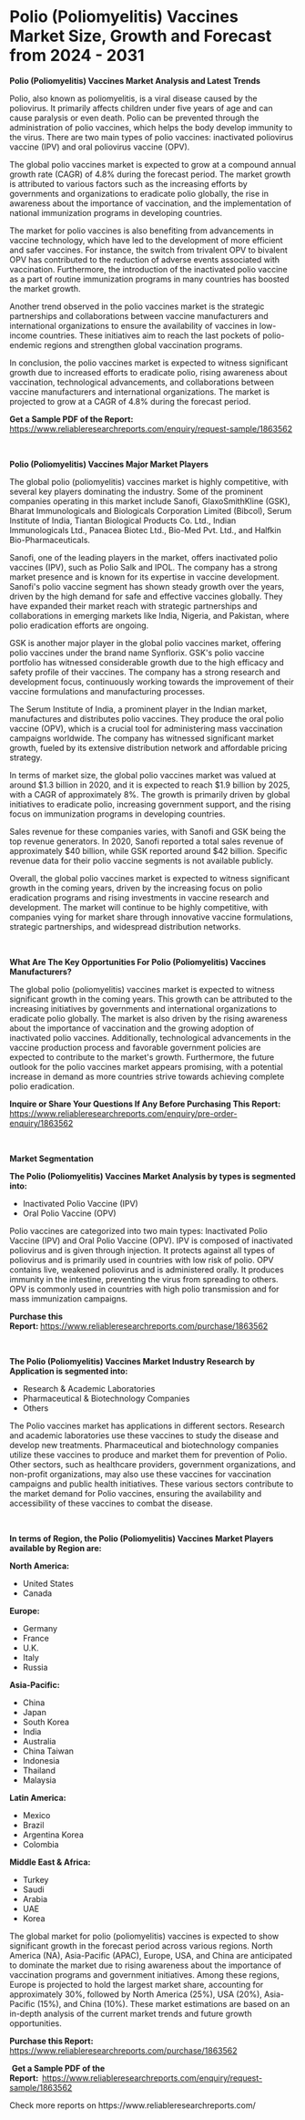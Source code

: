 <p><h1>Polio (Poliomyelitis) Vaccines Market Size, Growth and Forecast from 2024 - 2031</h1></p><p><strong>Polio (Poliomyelitis) Vaccines Market Analysis and Latest Trends</strong></p>
<p><p>Polio, also known as poliomyelitis, is a viral disease caused by the poliovirus. It primarily affects children under five years of age and can cause paralysis or even death. Polio can be prevented through the administration of polio vaccines, which helps the body develop immunity to the virus. There are two main types of polio vaccines: inactivated poliovirus vaccine (IPV) and oral poliovirus vaccine (OPV).</p><p>The global polio vaccines market is expected to grow at a compound annual growth rate (CAGR) of 4.8% during the forecast period. The market growth is attributed to various factors such as the increasing efforts by governments and organizations to eradicate polio globally, the rise in awareness about the importance of vaccination, and the implementation of national immunization programs in developing countries.</p><p>The market for polio vaccines is also benefiting from advancements in vaccine technology, which have led to the development of more efficient and safer vaccines. For instance, the switch from trivalent OPV to bivalent OPV has contributed to the reduction of adverse events associated with vaccination. Furthermore, the introduction of the inactivated polio vaccine as a part of routine immunization programs in many countries has boosted the market growth.</p><p>Another trend observed in the polio vaccines market is the strategic partnerships and collaborations between vaccine manufacturers and international organizations to ensure the availability of vaccines in low-income countries. These initiatives aim to reach the last pockets of polio-endemic regions and strengthen global vaccination programs.</p><p>In conclusion, the polio vaccines market is expected to witness significant growth due to increased efforts to eradicate polio, rising awareness about vaccination, technological advancements, and collaborations between vaccine manufacturers and international organizations. The market is projected to grow at a CAGR of 4.8% during the forecast period.</p></p>
<p><strong>Get a Sample PDF of the Report:&nbsp;</strong> <a href="https://www.reliableresearchreports.com/enquiry/request-sample/1863562">https://www.reliableresearchreports.com/enquiry/request-sample/1863562</a></p>
<p>&nbsp;</p>
<p><strong>Polio (Poliomyelitis) Vaccines Major Market Players</strong></p>
<p><p>The global polio (poliomyelitis) vaccines market is highly competitive, with several key players dominating the industry. Some of the prominent companies operating in this market include Sanofi, GlaxoSmithKline (GSK), Bharat Immunologicals and Biologicals Corporation Limited (Bibcol), Serum Institute of India, Tiantan Biological Products Co. Ltd., Indian Immunologicals Ltd., Panacea Biotec Ltd., Bio-Med Pvt. Ltd., and Halfkin Bio-Pharmaceuticals.</p><p>Sanofi, one of the leading players in the market, offers inactivated polio vaccines (IPV), such as Polio Salk and IPOL. The company has a strong market presence and is known for its expertise in vaccine development. Sanofi's polio vaccine segment has shown steady growth over the years, driven by the high demand for safe and effective vaccines globally. They have expanded their market reach with strategic partnerships and collaborations in emerging markets like India, Nigeria, and Pakistan, where polio eradication efforts are ongoing.</p><p>GSK is another major player in the global polio vaccines market, offering polio vaccines under the brand name Synflorix. GSK's polio vaccine portfolio has witnessed considerable growth due to the high efficacy and safety profile of their vaccines. The company has a strong research and development focus, continuously working towards the improvement of their vaccine formulations and manufacturing processes.</p><p>The Serum Institute of India, a prominent player in the Indian market, manufactures and distributes polio vaccines. They produce the oral polio vaccine (OPV), which is a crucial tool for administering mass vaccination campaigns worldwide. The company has witnessed significant market growth, fueled by its extensive distribution network and affordable pricing strategy. </p><p>In terms of market size, the global polio vaccines market was valued at around $1.3 billion in 2020, and it is expected to reach $1.9 billion by 2025, with a CAGR of approximately 8%. The growth is primarily driven by global initiatives to eradicate polio, increasing government support, and the rising focus on immunization programs in developing countries.</p><p>Sales revenue for these companies varies, with Sanofi and GSK being the top revenue generators. In 2020, Sanofi reported a total sales revenue of approximately $40 billion, while GSK reported around $42 billion. Specific revenue data for their polio vaccine segments is not available publicly.</p><p>Overall, the global polio vaccines market is expected to witness significant growth in the coming years, driven by the increasing focus on polio eradication programs and rising investments in vaccine research and development. The market will continue to be highly competitive, with companies vying for market share through innovative vaccine formulations, strategic partnerships, and widespread distribution networks.</p></p>
<p>&nbsp;</p>
<p><strong>What Are The Key Opportunities For Polio (Poliomyelitis) Vaccines Manufacturers?</strong></p>
<p><p>The global polio (poliomyelitis) vaccines market is expected to witness significant growth in the coming years. This growth can be attributed to the increasing initiatives by governments and international organizations to eradicate polio globally. The market is also driven by the rising awareness about the importance of vaccination and the growing adoption of inactivated polio vaccines. Additionally, technological advancements in the vaccine production process and favorable government policies are expected to contribute to the market's growth. Furthermore, the future outlook for the polio vaccines market appears promising, with a potential increase in demand as more countries strive towards achieving complete polio eradication.</p></p>
<p><strong>Inquire or Share Your Questions If Any Before Purchasing This Report:</strong> <a href="https://www.reliableresearchreports.com/enquiry/pre-order-enquiry/1863562">https://www.reliableresearchreports.com/enquiry/pre-order-enquiry/1863562</a></p>
<p>&nbsp;</p>
<p><strong>Market Segmentation</strong></p>
<p><strong>The Polio (Poliomyelitis) Vaccines Market Analysis by types is segmented into:</strong></p>
<p><ul><li>Inactivated Polio Vaccine (IPV)</li><li>Oral Polio Vaccine (OPV)</li></ul></p>
<p><p>Polio vaccines are categorized into two main types: Inactivated Polio Vaccine (IPV) and Oral Polio Vaccine (OPV). IPV is composed of inactivated poliovirus and is given through injection. It protects against all types of poliovirus and is primarily used in countries with low risk of polio. OPV contains live, weakened poliovirus and is administered orally. It produces immunity in the intestine, preventing the virus from spreading to others. OPV is commonly used in countries with high polio transmission and for mass immunization campaigns.</p></p>
<p><strong>Purchase this Report:&nbsp;</strong><a href="https://www.reliableresearchreports.com/purchase/1863562">https://www.reliableresearchreports.com/purchase/1863562</a></p>
<p>&nbsp;</p>
<p><strong>The Polio (Poliomyelitis) Vaccines Market Industry Research by Application is segmented into:</strong></p>
<p><ul><li>Research & Academic Laboratories</li><li>Pharmaceutical & Biotechnology Companies</li><li>Others</li></ul></p>
<p><p>The Polio vaccines market has applications in different sectors. Research and academic laboratories use these vaccines to study the disease and develop new treatments. Pharmaceutical and biotechnology companies utilize these vaccines to produce and market them for prevention of Polio. Other sectors, such as healthcare providers, government organizations, and non-profit organizations, may also use these vaccines for vaccination campaigns and public health initiatives. These various sectors contribute to the market demand for Polio vaccines, ensuring the availability and accessibility of these vaccines to combat the disease.</p></p>
<p>&nbsp;</p>
<p><strong>In terms of Region, the Polio (Poliomyelitis) Vaccines Market Players available by Region are:</strong></p>
<p>
    <p> <strong> North America: </strong>
        <ul>
            <li>United States</li>
            <li>Canada</li>
        </ul>
        </p> 
    <p> <strong> Europe: </strong>
        <ul>
            <li>Germany</li>
            <li>France</li>
            <li>U.K.</li>
            <li>Italy</li>
            <li>Russia</li>
        </ul>
        </p> 
    <p> <strong> Asia-Pacific: </strong>
        <ul>
            <li>China</li>
            <li>Japan</li>
            <li>South Korea</li>
            <li>India</li>
            <li>Australia</li>
            <li>China Taiwan</li>
            <li>Indonesia</li>
            <li>Thailand</li>
            <li>Malaysia</li>
        </ul>
        </p> 
    <p> <strong> Latin America: </strong>
        <ul>
            <li>Mexico</li>
            <li>Brazil</li>
            <li>Argentina Korea</li>
            <li>Colombia</li>
        </ul>
        </p> 
    <p> <strong> Middle East & Africa: </strong>
        <ul>
            <li>Turkey</li>
            <li>Saudi</li>
            <li>Arabia</li>
            <li>UAE</li>
            <li>Korea</li>
        </ul>
    </p>
    </p>
<p><p>The global market for polio (poliomyelitis) vaccines is expected to show significant growth in the forecast period across various regions. North America (NA), Asia-Pacific (APAC), Europe, USA, and China are anticipated to dominate the market due to rising awareness about the importance of vaccination programs and government initiatives. Among these regions, Europe is projected to hold the largest market share, accounting for approximately 30%, followed by North America (25%), USA (20%), Asia-Pacific (15%), and China (10%). These market estimations are based on an in-depth analysis of the current market trends and future growth opportunities.</p></p>
<p><strong>Purchase this Report: </strong><a href="https://www.reliableresearchreports.com/purchase/1863562">https://www.reliableresearchreports.com/purchase/1863562</a></p>
<p>&nbsp;<strong>Get a Sample PDF of the Report:&nbsp;&nbsp;</strong><a href="https://www.reliableresearchreports.com/enquiry/request-sample/1863562">https://www.reliableresearchreports.com/enquiry/request-sample/1863562</a></p>
<p><strong></strong></p>
<p>Check more reports on https://www.reliableresearchreports.com/</p>